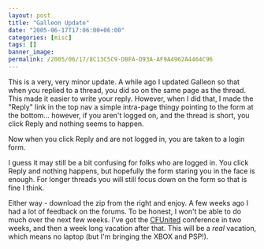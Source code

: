 ```yaml
---
layout: post
title: "Galleon Update"
date: "2005-06-17T17:06:00+06:00"
categories: [misc]
tags: []
banner_image: 
permalink: /2005/06/17/8C13C5C9-DBFA-D93A-AF9A4962A4464C96
---
```


This is a very, very minor update. A while ago I updated Galleon so that when you replied to a thread, you did so on the same page as the thread. This made it easier to write your reply. However, when I did that, I made the "Reply" link in the top nav a simple intra-page thingy pointing to the form at the bottom... however, if you aren't logged on, and the thread is short, you click Reply and nothing seems to happen.

Now when you click Reply and are not logged in, you are taken to a login form. 

I guess it may still be a bit confusing for folks who are logged in. You click Reply and nothing happens, but hopefully the form staring you in the face is enough. For longer threads you will still focus down on the form so that is fine I think.

Either way - download the zip from the right and enjoy. A few weeks ago I had a lot of feedback on the forums. To be honest, I won't be able to do much over the next few weeks. I've got the <a href="http://www.cfunited.org">CFUnited</a> conference in two weeks, and then a week long vacation after that. This will be a <i>real</i> vacation, which means no laptop (but I'm bringing the XBOX and PSP!).